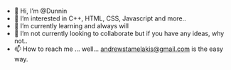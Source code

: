 - 👋 Hi, I’m @Dunnin
- 👀 I’m interested in C++, HTML, CSS, Javascript and more..
- 🌱 I’m currently learning and always will
- 💞️ I’m not currently looking to collaborate but if you have any ideas, why not.. 
- 📫 How to reach me ... well... andrewstamelakis@gmail.com is the easy way.

<!---
Dunnin/Dunnin is a ✨ special ✨ repository because its `README.md` (this file) appears on your GitHub profile.
You can click the Preview link to take a look at your changes.
--->
